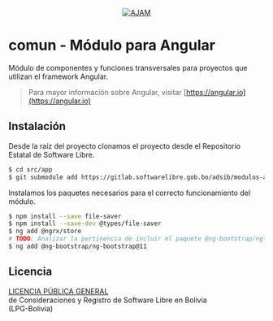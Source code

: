 <p align="center">
  <a href="https://ajam.gob.bo/" target="blank"><img style="max-width: 300px;" src="https://ajam.gob.bo/portal_frontend/assets/img/logo-ajam.png" alt="AJAM" /></a>
</p>

# comun - Módulo para Angular

Módulo de componentes y funciones transversales para proyectos que utilizan el framework Angular.

> Para mayor información sobre Angular, visitar [https://angular.io](https://angular.io)

## Instalación

Desde la raíz del proyecto clonamos el proyecto desde el Repositorio Estatal de Software Libre.
```bash
$ cd src/app
$ git submodule add https://gitlab.softwarelibre.gob.bo/adsib/modulos-angular/comun.git comun
```

Instalamos los paquetes necesarios para el correcto funcionamiento del módulo.
```bash
$ npm install --save file-saver
$ npm install --save-dev @types/file-saver
$ ng add @ngrx/store
# TODO: Analizar la pertinencia de incluir el paquete @ng-bootstrap/ng-bootstrap@11
$ ng add @ng-bootstrap/ng-bootstrap@11
```

## Licencia

[LICENCIA PÚBLICA GENERAL](LICENSE.md)<br>
de Consideraciones y Registro de Software Libre en Bolivia<br>(LPG-Bolivia)
